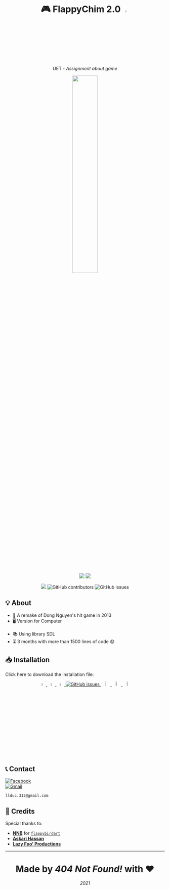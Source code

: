 <h1 align="center">
    🎮 FlappyChim 2.0
    <img width="4%" src="https://user-images.githubusercontent.com/71594219/118890082-460cb380-b928-11eb-8124-40dca15c13c0.png">
</h1>
<p align="center">UET - <i>Assignment about game</i></p>
<p align="center"><a href="https://github.com/20021515/FlappyChim-2.0"><img width="40%" src="https://user-images.githubusercontent.com/71594219/118405179-bbfee980-b6a0-11eb-91fc-4ae693335381.png"></a></p>
<p align="center">
    <img src="https://forthebadge.com/images/badges/made-with-c-plus-plus.svg">
    <img src="https://forthebadge.com/images/badges/compatibility-betamax.svg">
</p>
<p align="center">
    <img src="https://img.shields.io/badge/Visual_Studio-5C2D91?style=for-the-badge&logo=visual%20studio&logoColor=white">
    <img alt="GitHub contributors" src="https://img.shields.io/github/contributors/20021515/FlappyChim-2.0?style=for-the-badge">
    <img alt="GitHub issues" src="https://img.shields.io/github/issues/20021515/FlappyChim-2.0?style=for-the-badge">
</p>

## 💡 About
- 🔧 A remake of Dong Nguyen's hit game in 2013
- 🖥️ Version for Computer <br><br>
- 📚 Using library SDL
- ⏳ 3 months with more than 1500 lines of code 😓

## 📥 Installation
Click here to download the installation file:

<p align="center">
    <a href="https://github.com/20021515/FlappyChim-2.0/files/6493813/FlappyChim-2.0-setup.zip">
      <img width="5%" src="https://user-images.githubusercontent.com/71594219/118887855-2031df80-b925-11eb-8b92-dff2d8b2b6c0.png">
      <img width="5%" src="https://user-images.githubusercontent.com/71594219/118887845-1dcf8580-b925-11eb-9c9d-66215da5eed5.png">
      <img width="5%" src="https://user-images.githubusercontent.com/71594219/118887832-1b6d2b80-b925-11eb-909c-0b76596364a0.png">
      <img alt="GitHub issues" src="https://img.shields.io/github/downloads/20021515/FlappyChim-2.0/total?color=%2399CC00&style=for-the-badge">
      <img width="6%" src="https://user-images.githubusercontent.com/71594219/118887912-3344af80-b925-11eb-9015-1ac67936530c.png">
      <img width="6%" src="https://user-images.githubusercontent.com/71594219/118887918-350e7300-b925-11eb-8faf-57225cf61811.png">
      <img width="6%" src="https://user-images.githubusercontent.com/71594219/118887925-3770cd00-b925-11eb-8643-0a634fa5c80e.png">
    </a>
</p>

## 📞 Contact
[![Facebook](https://img.shields.io/badge/Facebook-1877F2?style=for-the-badge&logo=facebook&logoColor=white)](https://www.facebook.com/ldukk1430)
<br><a href = "mailto: llduc.312@gmail.com"><img alt="Gmail" src="https://img.shields.io/badge/Gmail-D14836?style=for-the-badge&logo=gmail&logoColor=white"></a>

```
llduc.312@gmail.com
```

## 💌 Credits
Special thanks to:
- [**NNB**](https://github.com/NNBnh) for [`flappybirdart`](https://github.com/NNBnh/flappybirdart)
- [**Askari Hassan**](https://www.youtube.com/channel/UC2Ab_b49frkmgFJajOvtkpw/featured)
- [**Lazy Foo' Productions**](https://lazyfoo.net/tutorials/SDL)

---
<h1 align="center">Made by <i>404 Not Found!</i> with ❤️</h1>
<p align="center"><i>2021</i></p>
